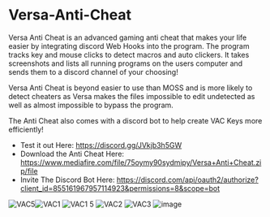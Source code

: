 # Versa-Anti-Cheat
Versa Anti Cheat is an advanced gaming anti cheat that makes your life easier by integrating discord Web Hooks into the program. The program tracks key and mouse clicks to detect macros and auto clickers. It takes screenshots and lists all running programs on the users computer and sends them to a discord channel of your choosing!

Versa Anti Cheat is beyond easier to use than MOSS and is more likely to detect cheaters as Versa makes the files impossible to edit undetected as well as almost impossible to bypass the program.

The Anti Cheat also comes with a discord bot to help create VAC Keys more efficiently!

- Test it out Here: https://discord.gg/JVkjb3h5GW
- Download the Anti Cheat Here: https://www.mediafire.com/file/75oymy90sydmipy/Versa+Anti+Cheat.zip/file
- Invite The Discord Bot Here: https://discord.com/api/oauth2/authorize?client_id=855161967957114923&permissions=8&scope=bot

![VAC5](https://user-images.githubusercontent.com/75189508/121789350-4274f100-cba3-11eb-8692-080de3d57df0.png)![VAC1](https://user-images.githubusercontent.com/75189508/121944647-dcae7380-cd20-11eb-952e-2584438fc987.png)
![VAC1 5](https://user-images.githubusercontent.com/75189508/121944649-dd470a00-cd20-11eb-9a62-72fc17fc2800.png)
![VAC2](https://user-images.githubusercontent.com/75189508/121789352-430d8780-cba3-11eb-8964-aaa8a6fbaccd.png)
![VAC3](https://user-images.githubusercontent.com/75189508/121789353-430d8780-cba3-11eb-83a6-cb1230daef59.png)
![image](https://user-images.githubusercontent.com/75189508/132435562-8e2726cc-7041-4632-9cdb-1002886757dd.png)
